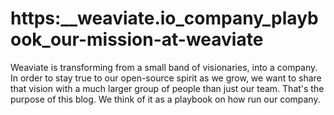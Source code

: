# https:\_\_weaviate.io_company_playbook_our-mission-at-weaviate

Weaviate is transforming from a small band of visionaries, into a company. In order to stay true to our open-source spirit as we grow, we want to share that vision with a much larger group of people than just our team. That's the purpose of this blog. We think of it as a playbook on how run our company.
